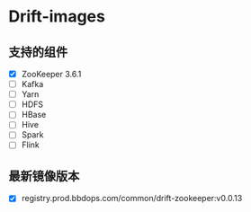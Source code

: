# Drift-images

## 支持的组件

- [x] ZooKeeper 3.6.1
- [ ] Kafka
- [ ] Yarn
- [ ] HDFS
- [ ] HBase
- [ ] Hive
- [ ] Spark
- [ ] Flink

## 最新镜像版本

- [x] registry.prod.bbdops.com/common/drift-zookeeper:v0.0.13

